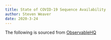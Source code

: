```yaml
---
title: State of COVID-19 Sequence Availability
author: Steven Weaver
date: 2020-3-24
---
```


The following is sourced from [ObservableHQ](https://observablehq.com/@stevenweaver/case-vs-sequence-count)

<div id="value"></div>
<script type="module">
import {Runtime, Inspector} from "https://cdn.jsdelivr.net/npm/@observablehq/runtime@4/dist/runtime.js";
import define from "https://api.observablehq.com/@stevenweaver/case-vs-sequence-count.js?v=3";
const inspect = Inspector.into("#value");
(new Runtime).module(define, name => inspect());
</script>

